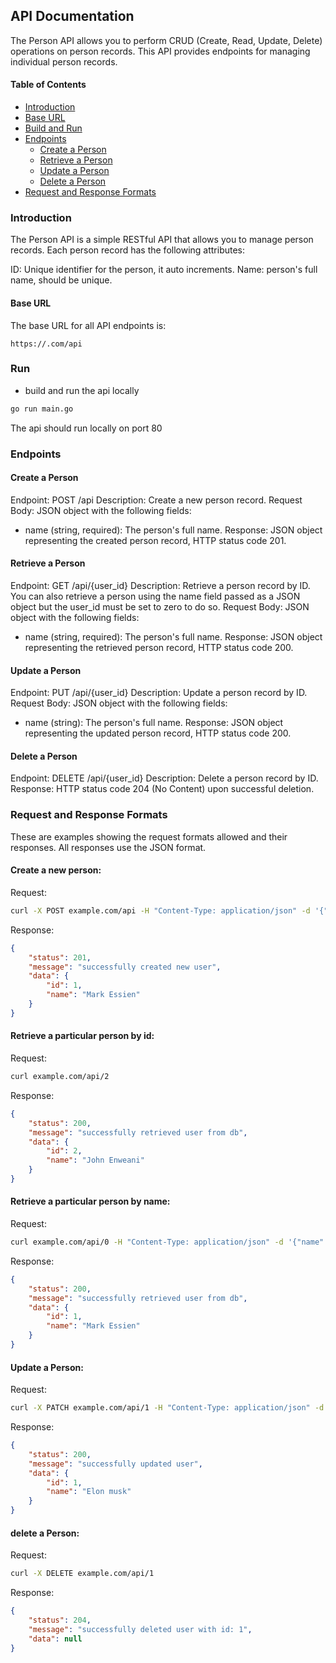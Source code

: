 ## API Documentation
The Person API allows you to perform CRUD (Create, Read, Update, Delete) operations on person records. This API provides endpoints for managing individual person records.

#### Table of Contents
* [Introduction](#intro)
* [Base URL](#base-url)
* [Build and Run](#run)
* [Endpoints](#endpoints)
    * [Create a Person](#create)
    * [Retrieve a Person](#retrieve)
    * [Update a Person](#update)
    * [Delete a Person](#delete)
* [Request and Response Formats](#examples)

### <a name="intro"></a> Introduction
The Person API is a simple RESTful API that allows you to manage person records. Each person record has the following attributes:

ID: Unique identifier for the person, it auto increments.
Name: person's full name, should be unique.

#### <a name="base-url"></a> Base URL
The base URL for all API endpoints is:

```url
https://.com/api
```

### <a name="run"></a> Run
* build and run the api locally
```bash
go run main.go 
```
The api should run locally on port 80

### <a name="endpoints"></a> Endpoints

#### <a name="create"></a> Create a Person
Endpoint: POST /api
Description: Create a new person record.
Request Body: JSON object with the following fields:
* name (string, required): The person's full name.
Response: JSON object representing the created person record, HTTP status code 201.

#### <a name="retrieve"></a> Retrieve a Person
Endpoint: GET /api/{user_id}
Description: Retrieve a person record by ID. You can also retrieve a person using the name field passed as a JSON object but the user_id must be set to zero to do so.
Request Body: JSON object with the following fields:
* name (string, required): The person's full name.
Response: JSON object representing the retrieved person record, HTTP status code 200.

#### <a name="update"></a> Update a Person
Endpoint: PUT /api/{user_id}
Description: Update a person record by ID.
Request Body: JSON object with the following fields:
* name (string): The person's full name.
Response: JSON object representing the updated person record, HTTP status code 200.

#### <a name="delete"></a> Delete a Person
Endpoint: DELETE /api/{user_id}
Description: Delete a person record by ID.
Response: HTTP status code 204 (No Content) upon successful deletion.

### <a name="examples"></a> Request and Response Formats
These are examples showing the request formats allowed and their responses.
All responses use the JSON format.

#### Create a new person:

Request:
```bash
curl -X POST example.com/api -H "Content-Type: application/json" -d '{"name": "Mark Essien"}'
```

Response:

```json
{
    "status": 201,
    "message": "successfully created new user",
    "data": {
        "id": 1,
        "name": "Mark Essien"
    }
}
```

#### Retrieve a particular person by id:

Request:
```bash
curl example.com/api/2
```

Response:
```json
{
    "status": 200,
    "message": "successfully retrieved user from db",
    "data": {
        "id": 2,
        "name": "John Enweani"
    }
}
```

#### Retrieve a particular person by name:
Request:
```bash
curl example.com/api/0 -H "Content-Type: application/json" -d '{"name": "Mark Essien}
```
Response:
```json
{
    "status": 200,
    "message": "successfully retrieved user from db",
    "data": {
        "id": 1,
        "name": "Mark Essien"
    }
}
```

#### Update a Person:
Request:
```bash
curl -X PATCH example.com/api/1 -H "Content-Type: application/json" -d '{"name": "Elon musk"}'
```

Response:
```json
{
    "status": 200,
    "message": "successfully updated user",
    "data": {
        "id": 1,
        "name": "Elon musk"
    }
}
```

#### delete a Person:
Request:
```bash
curl -X DELETE example.com/api/1
```

Response:
```json
{
    "status": 204,
    "message": "successfully deleted user with id: 1",
    "data": null
}
```